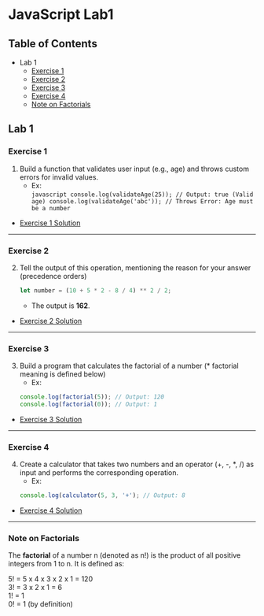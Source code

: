 # JavaScript Lab1

## Table of Contents
  - Lab 1
    - [Exercise 1](#exercise-1)
    - [Exercise 2](#exercise-2)
    - [Exercise 3](#exercise-3)
    - [Exercise 4](#exercise-4)
    - [Note on Factorials](#note-on-factorials)

## Lab 1
### Exercise 1
  1. Build a function that validates user input (e.g., age) and throws custom 
  errors for invalid values.
     - Ex:  
    ```javascript
    console.log(validateAge(25)); // Output: true (Valid age)
    console.log(validateAge('abc')); // Throws Error: Age must be a number
    ```
  - [Exercise 1 Solution](./1-function.js)

---

### Exercise 2
  2. Tell the output of this operation, mentioning the reason for your answer 
  (precedence orders)  
     ```javascript
     let number = (10 + 5 * 2 - 8 / 4) ** 2 / 2;
     ```
     - The output is **162**.
  - [Exercise 2 Solution](./2-operation.js)

---

### Exercise 3
  3. Build a program that calculates the factorial of a number 
  (\* factorial meaning is defined below)  
     - Ex:  
     ```javascript
     console.log(factorial(5)); // Output: 120
     console.log(factorial(0)); // Output: 1
     ```
  - [Exercise 3 Solution](./3-factorial.js)

---

### Exercise 4
  4. Create a calculator that takes two numbers and an operator (+, -, \*, /) 
  as input and performs the corresponding operation.
     - Ex:  
     ```js
     console.log(calculator(5, 3, '+'); // Output: 8
     ```
  - [Exercise 4 Solution](./4-calculator.js)

---

### Note on Factorials
The **factorial** of a number n (denoted as n!) is the product of all positive 
integers from 1 to n. It is defined as:

5! = 5 x 4 x 3 x 2 x 1 = 120  
3! = 3 x 2 x 1 = 6  
1! = 1  
0! = 1 (by definition)  
